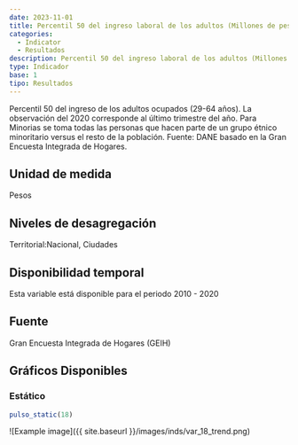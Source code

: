 ```yaml
---
date: 2023-11-01
title: Percentil 50 del ingreso laboral de los adultos (Millones de pesos)( nacional_etnia )
categories:
  - Indicator
  - Resultados
description: Percentil 50 del ingreso laboral de los adultos (Millones de pesos)
type: Indicador
base: 1
tipo: Resultados
--- 
```


Percentil 50 del ingreso de los adultos ocupados (29-64 años). La observación del 2020 corresponde al último trimestre del año. Para Minorias se toma todas las personas que hacen parte de un grupo étnico minoritario versus el resto de la población.
Fuente: DANE basado en la Gran Encuesta Integrada de Hogares.

## Unidad de medida
Pesos

## Niveles de desagregación
Territorial:Nacional, Ciudades

## Disponibilidad temporal
Esta variable está disponible para el periodo 2010 - 2020

## Fuente
Gran Encuesta Integrada de Hogares (GEIH)

## Gráficos Disponibles

### Estático

``` R
pulso_static(18)
```

![Example image]({{ site.baseurl }}/images/inds/var_18_trend.png)